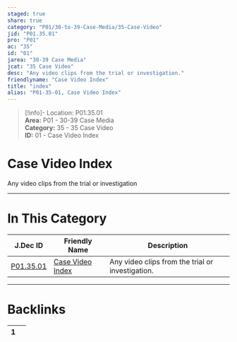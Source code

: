 ```yaml
---  
staged: true  
share: true  
category: "P01/30-to-39-Case-Media/35-Case-Video"  
jid: "P01.35.01"  
pro: "P01"  
ac: "35"  
id: "01"  
jarea: "30-39 Case Media"  
jcat: "35 Case Video"  
desc: "Any video clips from the trial or investigation."  
friendlyname: "Case Video Index"  
title: "index"  
alias: "P01-35-01, Case Video Index"  
---  
```

>[!info]- Location: P01.35.01  
>**Area:** P01 - 30-39 Case Media  
>**Category:** 35 - 35 Case Video  
>**ID:** 01 - Case Video Index  
  
# Case Video Index  
  
Any video clips from the trial or investigation  
   
  
  
---  
# In This Category  
  
| J.Dec ID                                                                     | Friendly Name                                                                       | Description                                      |  
| ---------------------------------------------------------------------------- | ----------------------------------------------------------------------------------- | ------------------------------------------------ |  
| [P01.35.01](index.md) | [Case Video Index](index.md) | Any video clips from the trial or investigation. |  
  
  
---  
# Backlinks  
<div><table class="dataview table-view-table"><thead class="table-view-thead"><tr class="table-view-tr-header"><th class="table-view-th"><span></span><span class="dataview small-text">1</span></th><th class="table-view-th"><span></span></th></tr></thead><tbody class="table-view-tbody"></tbody></table></div>
